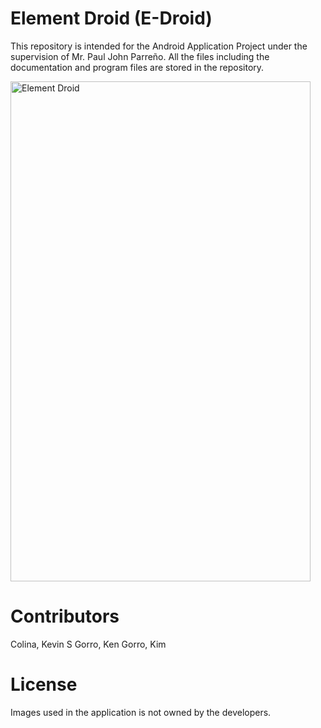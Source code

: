 Element Droid (E-Droid)
=========================

This repository is intended for the Android Application Project under the supervision of Mr. Paul John Parreño. All the files including the documentation and program files are stored in the repository.


<img border="0" src="http://imageshack.com/a/img18/2970/8847.png" alt="Element Droid" width="480" height="800" />

Contributors
=========================
Colina, Kevin S
Gorro, Ken
Gorro, Kim

License
=========================
Images used in the application is not owned by the developers.
